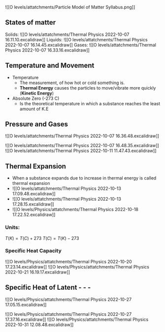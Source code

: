 ![[O levels/attatchments/Particle Model of Matter Syllabus.png]]
## States of matter
Solids:
![[O levels/attatchments/Thermal Physics 2022-10-07 16.11.10.excalidraw]]
Liquids:
![[O levels/attatchments/Thermal Physics 2022-10-07 16.14.45.excalidraw]]
Gases:
![[O levels/attatchments/Thermal Physics 2022-10-07 16.33.16.excalidraw]]


## Temperature and Movement
- Temperature
	- The measurement, of how hot or cold something is.
	- **Thermal Energy**  causes the particles to move/vibrate more quickly (**Kinetic Energy**)
- Absolute Zero (-273 C)
	- Is the theoretical temperature in which a substance reaches the least amount of K.E


## Pressure and Gases
![[O levels/attatchments/Thermal Physics 2022-10-07 16.36.48.excalidraw]]

![[O levels/attatchments/Thermal Physics 2022-10-07 16.48.35.excalidraw]]
![[O levels/attatchments/Thermal Physics 2022-10-11 11.47.43.excalidraw]]
## Thermal Expansion
- When a substance expands due to increase in thermal energy is called thermal expansion
- ![[O levels/attatchments/Thermal Physics 2022-10-13 17.09.48.excalidraw]]
- ![[O levels/attatchments/Thermal Physics 2022-10-13 17.28.15.excalidraw]]
- ![[O levels/Physics/attatchments/Thermal Physics 2022-10-18 17.22.52.excalidraw]]
### Units:
$T(K) = T(C) + 273$
$T(C) = T(K) -273$

### Specific Heat Capacity
![[O levels/Physics/attatchments/Thermal Physics 2022-10-20 17.23.14.excalidraw]]
![[O levels/Physics/attatchments/Thermal Physics 2022-10-21 16.19.17.excalidraw]]

## Specific Heat of Latent - - -
![[O levels/Physics/attatchments/Thermal Physics 2022-10-27 17.05.15.excalidraw]]

![[O levels/Physics/attatchments/Thermal Physics 2022-10-27 17.37.16.excalidraw]]
![[O levels/Physics/attatchments/Thermal Physics 2022-10-31 12.08.48.excalidraw]]